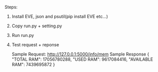 Steps:
  1.  Install EVE, json and psutil(pip install EVE etc...)
  2.  Copy run.py + setting.py
  3.  Run run.py
  4.  Test request + reponse
  
      Sample Request:
        http://127.0.0.1:5000/info/mem
      Sample Response
        { "TOTAL RAM": 17056780288, "USED RAM": 9617084416, "AVAILABLE RAM": 7439695872 }
  
